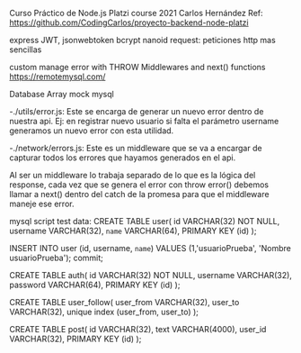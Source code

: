 Curso Práctico de Node.js
Platzi course 2021
Carlos Hernández
Ref: https://github.com/CodingCarlos/proyecto-backend-node-platzi

express
JWT, jsonwebtoken
bcrypt
nanoid
request: peticiones http mas sencillas

custom manage error with THROW
Middlewares and next() functions
https://remotemysql.com/

Database
    Array mock 
    mysql

-./utils/error.js: Este se encarga de generar un nuevo error dentro de nuestra api. Ej: en registrar nuevo usuario si falta el parámetro username generamos un nuevo error con esta utilidad.

-./network/errors.js: Este es un middleware que se va a encargar de capturar todos los errores que hayamos generados en el api.

Al ser un middleware lo trabaja separado de lo que es la lógica del response, cada vez que se genera el error con throw error() debemos llamar a next() dentro del catch de la promesa para que el middleware maneje ese error.

mysql script test data:
CREATE TABLE user(
  id        VARCHAR(32) NOT NULL,
  username  VARCHAR(32),
  `name`      VARCHAR(64),
   PRIMARY KEY (id)
);

INSERT INTO user (id, username, `name`) VALUES (1,'usuarioPrueba', 'Nombre usuarioPrueba');
commit;


CREATE TABLE auth(
  id        VARCHAR(32) NOT NULL,
  username  VARCHAR(32),
  password  VARCHAR(64),
  PRIMARY KEY (id)
);

CREATE TABLE  user_follow(
  user_from   VARCHAR(32),
  user_to     VARCHAR(32),
  unique index  (user_from, user_to)
);

CREATE TABLE  post(
  id  VARCHAR(32),
  text  VARCHAR(4000),
  user_id  VARCHAR(32),
  PRIMARY KEY (id)
);